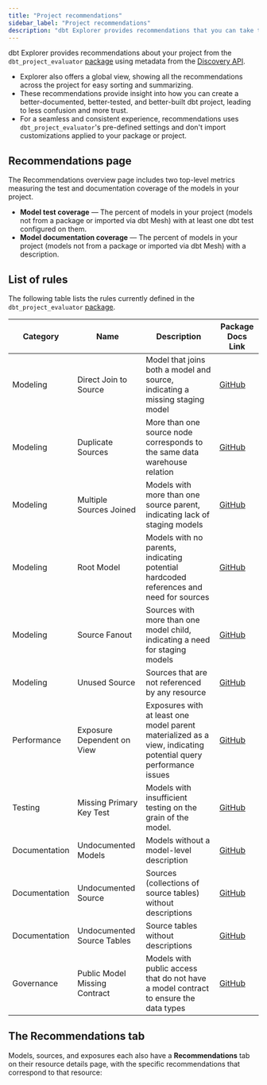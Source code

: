 ```yaml
---
title: "Project recommendations"
sidebar_label: "Project recommendations"
description: "dbt Explorer provides recommendations that you can take to improve the quality of your dbt project."
---
```

 
dbt Explorer provides recommendations about your project from the `dbt_project_evaluator` [package](https://hub.getdbt.com/dbt-labs/dbt_project_evaluator/latest/) using metadata from the [Discovery API](/docs/dbt-cloud-apis/discovery-api). 

- Explorer also offers a global view, showing all the recommendations across the project for easy sorting and summarizing.
- These recommendations provide insight into how you can create a better-documented, better-tested, and better-built dbt project, leading to less confusion and more trust.
- For a seamless and consistent experience, recommendations uses ` dbt_project_evaluator`'s pre-defined settings and don't import customizations applied to your package or project.

## Recommendations page
The Recommendations overview page includes two top-level metrics measuring the test and documentation coverage of the models in your project. 

- **Model test coverage** &mdash; The percent of models in your project (models not from a package or imported via dbt Mesh) with at least one dbt test configured on them.
- **Model documentation coverage** &mdash; The percent of models in your project (models not from a package or imported via dbt Mesh) with a description.

<Lightbox src="/img/docs/collaborate/dbt-explorer/example-recommendations-overview.png" width="80%" title="Example of the Recommendations overview page with project metrics and the recommendations for all resources in the project"/>

## List of rules
The following table lists the rules currently defined in the `dbt_project_evaluator` [package](https://hub.getdbt.com/dbt-labs/dbt_project_evaluator/latest/). 

| Category | Name | Description | Package Docs Link |
| --- | --- | --- | --- |
| Modeling | Direct Join to Source | Model that joins both a model and source, indicating a missing staging model | [GitHub](https://dbt-labs.github.io/dbt-project-evaluator/0.8/rules/modeling/#direct-join-to-source) |
| Modeling | Duplicate Sources | More than one source node corresponds to the same data warehouse relation | [GitHub](https://dbt-labs.github.io/dbt-project-evaluator/0.8/rules/modeling/#duplicate-sources) |
| Modeling | Multiple Sources Joined  | Models with more than one source parent, indicating lack of staging models | [GitHub](https://dbt-labs.github.io/dbt-project-evaluator/0.8/rules/modeling/#multiple-sources-joined) |
| Modeling | Root Model | Models with no parents, indicating potential hardcoded references and need for sources  | [GitHub](https://dbt-labs.github.io/dbt-project-evaluator/0.8/rules/modeling/#root-models) |
| Modeling | Source Fanout | Sources with more than one model child, indicating a need for staging models | [GitHub](https://dbt-labs.github.io/dbt-project-evaluator/0.8/rules/modeling/#source-fanout) |
| Modeling | Unused Source | Sources that are not referenced by any resource | [GitHub](https://dbt-labs.github.io/dbt-project-evaluator/0.8/rules/modeling/#unused-sources) |
| Performance | Exposure Dependent on View | Exposures with at least one model parent materialized as a view, indicating potential query performance issues | [GitHub](https://dbt-labs.github.io/dbt-project-evaluator/0.8/rules/performance/#exposure-parents-materializations) |
| Testing | Missing Primary Key Test | Models with insufficient testing on the grain of the model.  | [GitHub](https://dbt-labs.github.io/dbt-project-evaluator/0.8/rules/testing/#missing-primary-key-tests) |
| Documentation | Undocumented Models | Models without a model-level description | [GitHub](https://dbt-labs.github.io/dbt-project-evaluator/0.8/rules/documentation/#undocumented-models) |
| Documentation | Undocumented Source | Sources (collections of source tables) without descriptions | [GitHub](https://dbt-labs.github.io/dbt-project-evaluator/0.8/rules/documentation/#undocumented-sources) |
| Documentation | Undocumented Source Tables | Source tables without descriptions | [GitHub](https://dbt-labs.github.io/dbt-project-evaluator/0.8/rules/documentation/#undocumented-source-tables) |
| Governance | Public Model Missing Contract | Models with public access that do not have a model contract to ensure the data types | [GitHub](https://dbt-labs.github.io/dbt-project-evaluator/0.8/rules/governance/#public-models-without-contracts) |


## The Recommendations tab

Models, sources, and exposures each also have a **Recommendations** tab on their resource details page, with the specific recommendations that correspond to that resource:

<Lightbox src="/img/docs/collaborate/dbt-explorer/example-recommendations-tab.png" width="80%" title="Example of the Recommendations tab "/>


